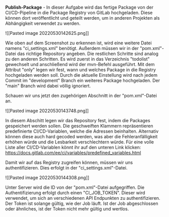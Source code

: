 **Publish-Package** - In dieser Aufgabe wird das fertige Package von der CI/CD-Pipeline in die Package Registry von GitLab hochgeladen. Diese können dort veröffentlicht und geteilt werden, um in anderen Projekten als Abhängigkeit verwendet zu werden.

![[Pasted image 20220530142625.png]]

Wie oben auf dem Screenshot zu erkennen ist, wird eine weitere Datei namens "ci_settings.xml" benötigt. Außerdem müssen wir in der "pom.xml"-Datei das richtige Repository angeben. Die restlichen Schritte sind analog zu den anderen Schritten. Es wird zuerst in das Verzeichnis "todolist" gewechselt und anschließend wird der mvn-Befehl ausgeführt. Mit dem Attribut "only" legen wir fest, wann und welches Package in die Registry hochgeladen werden soll. Durch die aktuelle Einstellung wird nach jedem Commit im "development" Branch ein weiteres Package hochgeladen. Der "main" Branch wird dabei völlig ignoriert. 

Schauen wir uns jetzt den zugehörigen Abschnitt in der  "pom.xml"-Datei an.

![[Pasted image 20220530143748.png]]

In diesem Abschitt legen wir das Repository fest, indem die Packages gespeichert werden sollen. Die geschweiften Klammern repräsentieren predefinierte CI/CD-Variablen, welche die Adressen beinhalten. Alternativ können diese auch hard gecoded werden, was aber die Fehleranfälligkeit erhöhen würde und die Lesbarkeit verschlechtern würde. Für eine volle Liste aller CI/CD-Variablen könnt ihr auf den unteren Link klicken:
https://docs.gitlab.com/ee/ci/variables/predefined_variables.html

Damit wir auf das Registry zugreifen können, müssen wir uns authentifizieren. Dies erfolgt in der "ci_settings.xml"-Datei.

![[Pasted image 20220530144308.png]]

Unter Server wird die ID von der "pom.xml"-Datei aufgegriffen. Die Authentifizierung erfolgt durch einen "CI_JOB_TOKEN". Dieser wird verwendet, um sich an verschiedenen API Endpunkten zu authentifizieren. Der Token ist solange gültig, wie der Job läuft. Ist der Job abgeschlossen oder ähnliches, ist der Token nicht mehr gültig und wertlos.